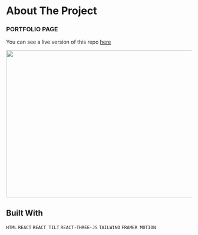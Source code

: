 # About The Project

### PORTFOLIO PAGE

You can see a live version of this repo [here](https://omersarisoy.netlify.app)


<img src="https://media.giphy.com/media/v1.Y2lkPTc5MGI3NjExOTJsNjAxcWhpdndzcDBrN3d4ZmI5djAzYmw1eTE5ZmpiZ2cxYnRiayZlcD12MV9pbnRlcm5hbF9naWZfYnlfaWQmY3Q9Zw/jEjqZzpMtwul5iextU/giphy.gif" width="800" height="400m" />


## Built With

`HTML`
`REACT`
`REACT TILT`
`REACT-THREE-JS`
`TAILWIND`
`FRAMER MOTION`











